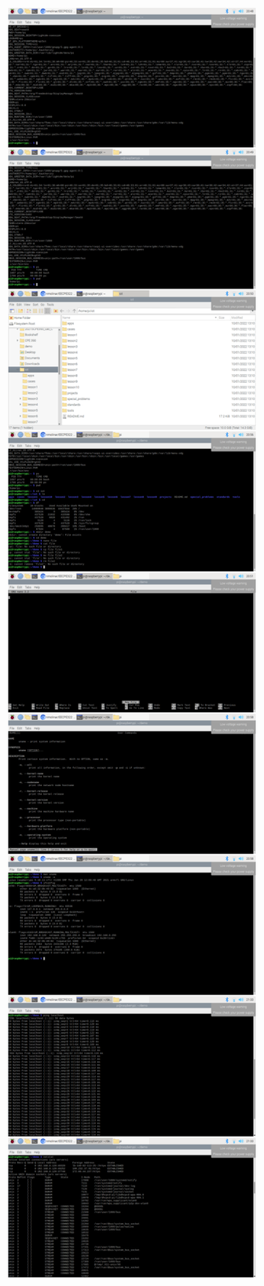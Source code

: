 ![](/Lab1-2/hostnameandenv.png)
![](/Lab1-2/psandpwd.png)
![](/Lab1-2/gitclone.png)
![](/Lab1-2/cdiotrmfile2.png)
![](/Lab1-2/nano.png)
![](/Lab1-2/manuname.png)
![](/Lab1-2/unameifconfig.png)
![](/Lab1-2/pinglocalhost.png)
![](/Lab1-2/netstat.png)

